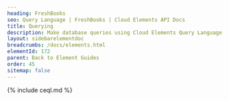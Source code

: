 ```yaml
---
heading: FreshBooks
seo: Query Language | FreshBooks | Cloud Elements API Docs
title: Querying
description: Make database queries using Cloud Elements Query Language.
layout: sidebarelementdoc
breadcrumbs: /docs/elements.html
elementId: 172
parent: Back to Element Guides
order: 45
sitemap: false
---
```


{% include ceql.md %}
